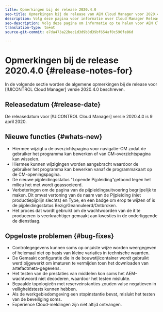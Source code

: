 ```yaml
---
title: Opmerkingen bij de release 2020.4.0
seo-title: Opmerkingen bij de release van AEM Cloud Manager voor 2020.4.0
description: Volg deze pagina voor informatie over Cloud Manager Release 2020.4.0
seo-description: Volg deze pagina om informatie op te halen voor AEM Cloud Manager Release 2020.4.0
translation-type: tm+mt
source-git-commit: e7da473a22bec1d3d9b3d39bf654af0c596fe86d

---
```


# Opmerkingen bij de release 2020.4.0 {#release-notes-for}

In de volgende sectie worden de algemene opmerkingen bij de release voor [!UICONTROL Cloud Manager] versie 2020.4.0 beschreven.

## Releasedatum {#release-date}

De releasedatum voor [!UICONTROL Cloud Manager] versie 2020.4.0 is 9 april 2020.

## Nieuwe functies {#whats-new}

* Hiermee wijzigt u de overzichtspagina voor navigatie-CM zodat de gebruiker het programma kan bewerken of van CM-overzichtspagina kan wisselen.
* Hiermee kunnen wijzigingen worden aangebracht waardoor de gebruiker het programma kan bewerken vanaf de programmakaart op de CM-openingspagina.
* De nieuwe pijpleidingsstatus &quot;Lopende Pijpleiding&quot;getoond tegen het milieu het met wordt geassocieerd.
* Verbeteringen om de pagina van de pijpleidingsuitvoering begrijpelijk te maken. Dit omvat vertoning van de naam van de Pijpleiding (niet productiepijplijn slechts) en Type, en een badge om erop te wijzen of is de pijpleidingsstatus Bezig/Geannuleerd/Ontbroken.
* Het proces dat wordt gebruikt om de wachtwoorden van de it te produceren is veerkrachtiger gemaakt aan kwesties in de onderliggende de dienstlaag.

## Opgeloste problemen {#bug-fixes}

* Controlegegevens kunnen soms op onjuiste wijze worden weergegeven of helemaal niet op basis van kleine variaties in technische waarden.
* De Gemaakt configuratie die in de bouwstijlcontainer wordt gebruikt werd bijgewerkt om imaturen te vermijden toen het downloaden van artefactmeta-gegevens.
* Het testen van de prestaties van middelen kon soms het AEM-wachtwoord niet decoderen, waardoor het testen mislukte.
* Bepaalde topologieën met reserveinstanties zouden valse negatieven in veiligheidstests kunnen hebben.
* Als de werkgebiedomgeving een stopinstantie bevat, mislukt het testen van de beveiliging soms.
* Experience Cloud-meldingen zijn niet altijd ontvangen.

